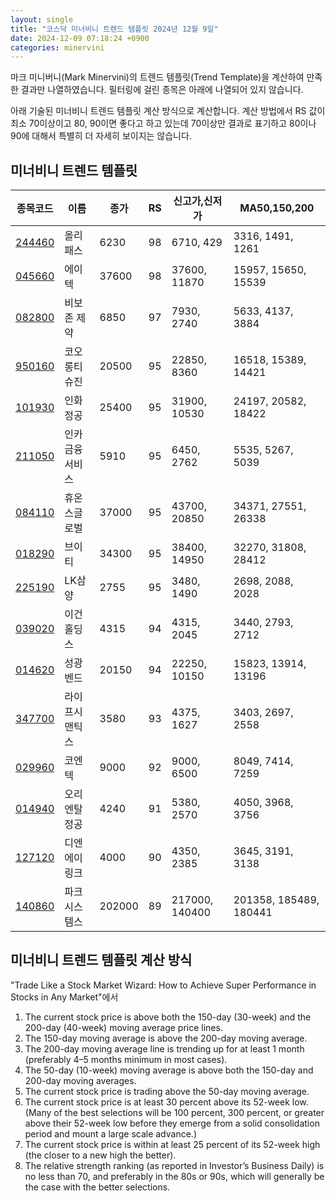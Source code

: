 ```yaml
---
layout: single
title: "코스닥 미너비니 트렌드 템플릿 2024년 12월 9일"
date: 2024-12-09 07:18:24 +0900
categories: minervini
---
```

마크 미니버니(Mark Minervini)의 트렌드 템플릿(Trend Template)을 계산하여 만족한 결과만 나열하였습니다. 필터링에 걸린 종목은 아래에 나열되어 있지 않습니다.

아래 기술된 미너비니 트렌드 템플릿 계산 방식으로 계산합니다. 계산 방법에서 RS 값이 최소 70이상이고 80, 90이면 좋다고 하고 있는데 70이상만 결과로 표기하고 80이나 90에 대해서 특별히 더 자세히 보이지는 않습니다.

## 미너비니 트렌드 템플릿

|종목코드|이름|종가|RS|신고가,신저가|MA50,150,200|
|------|---|---|--|---------|------------|
|[244460](https://finance.daum.net/quotes/A244460)|올리패스|6230|98|6710, 429|3316, 1491, 1261|
|[045660](https://finance.daum.net/quotes/A045660)|에이텍|37600|98|37600, 11870|15957, 15650, 15539|
|[082800](https://finance.daum.net/quotes/A082800)|비보존 제약|6850|97|7930, 2740|5633, 4137, 3884|
|[950160](https://finance.daum.net/quotes/A950160)|코오롱티슈진|20500|95|22850, 8360|16518, 15389, 14421|
|[101930](https://finance.daum.net/quotes/A101930)|인화정공|25400|95|31900, 10530|24197, 20582, 18422|
|[211050](https://finance.daum.net/quotes/A211050)|인카금융서비스|5910|95|6450, 2762|5535, 5267, 5039|
|[084110](https://finance.daum.net/quotes/A084110)|휴온스글로벌|37000|95|43700, 20850|34371, 27551, 26338|
|[018290](https://finance.daum.net/quotes/A018290)|브이티|34300|95|38400, 14950|32270, 31808, 28412|
|[225190](https://finance.daum.net/quotes/A225190)|LK삼양|2755|95|3480, 1490|2698, 2088, 2028|
|[039020](https://finance.daum.net/quotes/A039020)|이건홀딩스|4315|94|4315, 2045|3440, 2793, 2712|
|[014620](https://finance.daum.net/quotes/A014620)|성광벤드|20150|94|22250, 10150|15823, 13914, 13196|
|[347700](https://finance.daum.net/quotes/A347700)|라이프시맨틱스|3580|93|4375, 1627|3403, 2697, 2558|
|[029960](https://finance.daum.net/quotes/A029960)|코엔텍|9000|92|9000, 6500|8049, 7414, 7259|
|[014940](https://finance.daum.net/quotes/A014940)|오리엔탈정공|4240|91|5380, 2570|4050, 3968, 3756|
|[127120](https://finance.daum.net/quotes/A127120)|디엔에이링크|4000|90|4350, 2385|3645, 3191, 3138|
|[140860](https://finance.daum.net/quotes/A140860)|파크시스템스|202000|89|217000, 140400|201358, 185489, 180441|

## 미너비니 트렌드 템플릿 계산 방식

"Trade Like a Stock Market Wizard: How to Achieve Super Performance in Stocks in Any Market"에서

 1. The current stock price is above both the 150-day (30-week) and the 200-day (40-week) moving average price lines.
 1. The 150-day moving average is above the 200-day moving average.
 1. The 200-day moving average line is trending up for at least 1 month (preferably 4–5 months minimum in most cases).
 1. The 50-day (10-week) moving average is above both the 150-day and 200-day moving averages.
 1. The current stock price is trading above the 50-day moving average.
 1. The current stock price is at least 30 percent above its 52-week low. (Many of the best selections will be 100 percent, 300 percent, or greater above their 52-week low before they emerge from a solid consolidation period and mount a large scale advance.)
 1. The current stock price is within at least 25 percent of its 52-week high (the closer to a new high the better).
 1. The relative strength ranking (as reported in Investor’s Business Daily) is no less than 70, and preferably in the 80s or 90s, which will generally be the case with the better selections.

